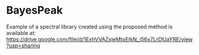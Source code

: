 # BayesPeak

Example of a spectral library created using the proposed method is available at: https://drive.google.com/file/d/1ExhVVAZxjeMtoEIkN_j56x7LrDfJaYRE/view?usp=sharing

